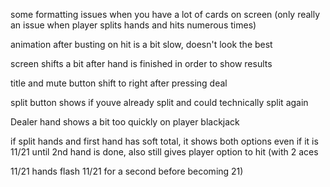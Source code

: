 some formatting issues when you have a lot of cards on screen (only really an issue when player splits hands and hits numerous times)

animation after busting on hit is a bit slow, doesn't look the best

screen shifts a bit after hand is finished in order to show results

title and mute button shift to right after pressing deal

split button shows if youve already split and could technically split again

Dealer hand shows a bit too quickly on player blackjack

if split hands and first hand has soft total, it shows both options even if it is 11/21 until 2nd hand is done, also still gives player option to hit (with 2 aces

11/21 hands flash 11/21 for a second before becoming 21)